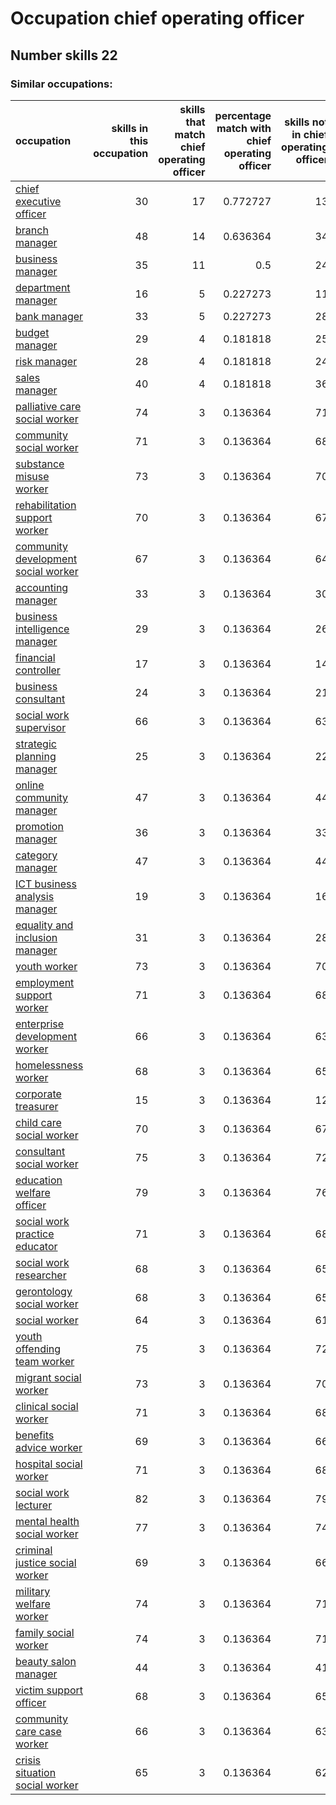# Occupation chief operating officer
## Number skills 22
### Similar occupations:
| occupation                                                                    |   skills in this occupation |   skills that match chief operating officer |   percentage match with chief operating officer |   skills not in chief operating officer |
|:------------------------------------------------------------------------------|----------------------------:|--------------------------------------------:|------------------------------------------------:|----------------------------------------:|
| [chief executive officer](chief_executive_officer.md)                         |                          30 |                                          17 |                                        0.772727 |                                      13 |
| [branch manager](branch_manager.md)                                           |                          48 |                                          14 |                                        0.636364 |                                      34 |
| [business manager](business_manager.md)                                       |                          35 |                                          11 |                                        0.5      |                                      24 |
| [department manager](department_manager.md)                                   |                          16 |                                           5 |                                        0.227273 |                                      11 |
| [bank manager](bank_manager.md)                                               |                          33 |                                           5 |                                        0.227273 |                                      28 |
| [budget manager](budget_manager.md)                                           |                          29 |                                           4 |                                        0.181818 |                                      25 |
| [risk manager](risk_manager.md)                                               |                          28 |                                           4 |                                        0.181818 |                                      24 |
| [sales manager](sales_manager.md)                                             |                          40 |                                           4 |                                        0.181818 |                                      36 |
| [palliative care social worker](palliative_care_social_worker.md)             |                          74 |                                           3 |                                        0.136364 |                                      71 |
| [community social worker](community_social_worker.md)                         |                          71 |                                           3 |                                        0.136364 |                                      68 |
| [substance misuse worker](substance_misuse_worker.md)                         |                          73 |                                           3 |                                        0.136364 |                                      70 |
| [rehabilitation support worker](rehabilitation_support_worker.md)             |                          70 |                                           3 |                                        0.136364 |                                      67 |
| [community development social worker](community_development_social_worker.md) |                          67 |                                           3 |                                        0.136364 |                                      64 |
| [accounting manager](accounting_manager.md)                                   |                          33 |                                           3 |                                        0.136364 |                                      30 |
| [business intelligence manager](business_intelligence_manager.md)             |                          29 |                                           3 |                                        0.136364 |                                      26 |
| [financial controller](financial_controller.md)                               |                          17 |                                           3 |                                        0.136364 |                                      14 |
| [business consultant](business_consultant.md)                                 |                          24 |                                           3 |                                        0.136364 |                                      21 |
| [social work supervisor](social_work_supervisor.md)                           |                          66 |                                           3 |                                        0.136364 |                                      63 |
| [strategic planning manager](strategic_planning_manager.md)                   |                          25 |                                           3 |                                        0.136364 |                                      22 |
| [online community manager](online_community_manager.md)                       |                          47 |                                           3 |                                        0.136364 |                                      44 |
| [promotion manager](promotion_manager.md)                                     |                          36 |                                           3 |                                        0.136364 |                                      33 |
| [category manager](category_manager.md)                                       |                          47 |                                           3 |                                        0.136364 |                                      44 |
| [ICT business analysis manager](ICT_business_analysis_manager.md)             |                          19 |                                           3 |                                        0.136364 |                                      16 |
| [equality and inclusion manager](equality_and_inclusion_manager.md)           |                          31 |                                           3 |                                        0.136364 |                                      28 |
| [youth worker](youth_worker.md)                                               |                          73 |                                           3 |                                        0.136364 |                                      70 |
| [employment support worker](employment_support_worker.md)                     |                          71 |                                           3 |                                        0.136364 |                                      68 |
| [enterprise development worker](enterprise_development_worker.md)             |                          66 |                                           3 |                                        0.136364 |                                      63 |
| [homelessness worker](homelessness_worker.md)                                 |                          68 |                                           3 |                                        0.136364 |                                      65 |
| [corporate treasurer](corporate_treasurer.md)                                 |                          15 |                                           3 |                                        0.136364 |                                      12 |
| [child care social worker](child_care_social_worker.md)                       |                          70 |                                           3 |                                        0.136364 |                                      67 |
| [consultant social worker](consultant_social_worker.md)                       |                          75 |                                           3 |                                        0.136364 |                                      72 |
| [education welfare officer](education_welfare_officer.md)                     |                          79 |                                           3 |                                        0.136364 |                                      76 |
| [social work practice educator](social_work_practice_educator.md)             |                          71 |                                           3 |                                        0.136364 |                                      68 |
| [social work researcher](social_work_researcher.md)                           |                          68 |                                           3 |                                        0.136364 |                                      65 |
| [gerontology social worker](gerontology_social_worker.md)                     |                          68 |                                           3 |                                        0.136364 |                                      65 |
| [social worker](social_worker.md)                                             |                          64 |                                           3 |                                        0.136364 |                                      61 |
| [youth offending team worker](youth_offending_team_worker.md)                 |                          75 |                                           3 |                                        0.136364 |                                      72 |
| [migrant social worker](migrant_social_worker.md)                             |                          73 |                                           3 |                                        0.136364 |                                      70 |
| [clinical social worker](clinical_social_worker.md)                           |                          71 |                                           3 |                                        0.136364 |                                      68 |
| [benefits advice worker](benefits_advice_worker.md)                           |                          69 |                                           3 |                                        0.136364 |                                      66 |
| [hospital social worker](hospital_social_worker.md)                           |                          71 |                                           3 |                                        0.136364 |                                      68 |
| [social work lecturer](social_work_lecturer.md)                               |                          82 |                                           3 |                                        0.136364 |                                      79 |
| [mental health social worker](mental_health_social_worker.md)                 |                          77 |                                           3 |                                        0.136364 |                                      74 |
| [criminal justice social worker](criminal_justice_social_worker.md)           |                          69 |                                           3 |                                        0.136364 |                                      66 |
| [military welfare worker](military_welfare_worker.md)                         |                          74 |                                           3 |                                        0.136364 |                                      71 |
| [family social worker](family_social_worker.md)                               |                          74 |                                           3 |                                        0.136364 |                                      71 |
| [beauty salon manager](beauty_salon_manager.md)                               |                          44 |                                           3 |                                        0.136364 |                                      41 |
| [victim support officer](victim_support_officer.md)                           |                          68 |                                           3 |                                        0.136364 |                                      65 |
| [community care case worker](community_care_case_worker.md)                   |                          66 |                                           3 |                                        0.136364 |                                      63 |
| [crisis situation social worker](crisis_situation_social_worker.md)           |                          65 |                                           3 |                                        0.136364 |                                      62 |
